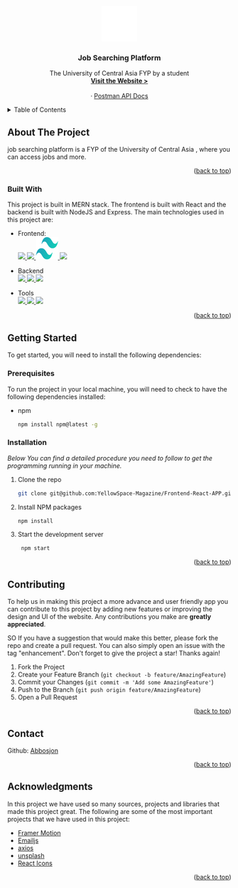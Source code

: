 <a name="readme-top"></a>

<!-- PROJECT LOGO -->
<br />
<div align="center">
  <a href="https://github.com/YellowSpace-Magazine">
    <img src="./Logo.png" alt="Logo" width="80" height="80">
  </a>

  <h3 align="center">Job Searching Platform</h3>

  <p align="center">
    The University of Central Asia FYP by a student
    <br />
    <a href="https://final-year-project-job.netlify.app/"><strong>Visit the Website > </strong></a>
    <br />
    <br />
    ·
    <a href="https://app.getpostman.com/join-team?invite_code=1d7615ad93f3ff87b1aa9d5f767619b0&target_code=5a53ed8545bf703213d71e9f28dce5de">Postman API Docs</a>
  </p>
</div>

<!-- TABLE OF CONTENTS -->
<details>
  <summary>Table of Contents</summary>
  <ol>
    <li>
      <a href="#about-the-project">About The Project</a>
      <ul>
        <li><a href="#built-with">Built With</a></li>
      </ul>
    </li>
    <li>
      <a href="#getting-started">Getting Started</a>
      <ul>
        <li><a href="#prerequisites">Prerequisites</a></li>
        <li><a href="#installation">Installation</a></li>
      </ul>
    </li>
    <li><a href="#contributing">Contributing</a></li>
    <li><a href="#contact">Contact</a></li>
    <li><a href="#acknowledgments">Acknowledgments</a></li>
  </ol>
</details>

<!-- ABOUT THE PROJECT -->

## About The Project

job searching platform is a FYP of the University of Central Asia , where you can access jobs and more.

<p align="right">(<a href="#readme-top">back to top</a>)</p>

### Built With

This project is built in MERN stack. The frontend is built with React and the backend is built with NodeJS and Express.
The main technologies used in this project are:

- Frontend: <br/>
  <a href="https://reactjs.org/" target="_blank"> <img src="https://img.icons8.com/color/48/000000/react-native.png"/> </a><a href="https://developer.mozilla.org/en-US/docs/Web/JavaScript" target="_blank"> <img src="https://img.icons8.com/color/48/000000/javascript.png"/> </a><a href="https://tailwindcss.com/" target="_blank"> <img src="https://raw.githubusercontent.com/AboNazari/AboNazari/8dd0104ff5e0512c0e60e727ac5ea40c7b25e41f/tailwind.svg" width="50px" height="50px"/> </a><a href="https://redux.js.org/" target="_blank"> <img src="https://img.icons8.com/color/48/000000/redux.png"/> </a> <br/>

<!-- backend -->

- Backend <br/>
  <a href="https://nodejs.org/" target="_blank"> <img src="https://img.icons8.com/color/48/000000/nodejs.png"/> </a><a href="https://expressjs.com/" target="_blank"> <img src="https://img.icons8.com/color/48/000000/express.png"/> </a><a href="https://mongodb.com/" target="_blank"> <img src="https://img.icons8.com/color/48/000000/mongodb.png"/> </a>

<!-- Tools -->

- Tools<br/>
  <a href="https://git-scm.com/" target="_blank"> <img src="https://img.icons8.com/color/48/000000/git.png"/> </a><a href="https://github.com/" target="_blank"> <img src="https://img.icons8.com/color/48/000000/github.png"/> </a><a href="https://git-scm.com/" target="_blank"> <img src="https://img.icons8.com/color/48/000000/linux.png"/> </a>

<p align="right">(<a href="#readme-top">back to top</a>)</p>

<!-- GETTING STARTED -->

## Getting Started

To get started, you will need to install the following dependencies:

### Prerequisites

To run the project in your local machine, you will need to check to have the following dependencies installed:

- npm
  ```sh
  npm install npm@latest -g
  ```

### Installation

_Below You can find a detailed procedure you need to follow to get the programming running in your machine._

1. Clone the repo
   ```sh
   git clone git@github.com:YellowSpace-Magazine/Frontend-React-APP.git
   ```
2. Install NPM packages
   ```sh
   npm install
   ```
3. Start the development server
   ```sh
    npm start
   ```

<p align="right">(<a href="#readme-top">back to top</a>)</p>

<!-- CONTRIBUTING -->

## Contributing

To help us in making this project a more advance and user friendly app you can contribute to this project by adding new features or improving the design and UI of the website. Any contributions you make are **greatly appreciated**.

SO If you have a suggestion that would make this better, please fork the repo and create a pull request. You can also simply open an issue with the tag "enhancement".
Don't forget to give the project a star! Thanks again!

1. Fork the Project
2. Create your Feature Branch (`git checkout -b feature/AmazingFeature`)
3. Commit your Changes (`git commit -m 'Add some AmazingFeature'`)
4. Push to the Branch (`git push origin feature/AmazingFeature`)
5. Open a Pull Request

<p align="right">(<a href="#readme-top">back to top</a>)</p>

<!-- CONTACT -->

## Contact

Github: [Abbosjon](https://github.com/AlgoAIBoss)

<p align="right">(<a href="#readme-top">back to top</a>)</p>

<!-- ACKNOWLEDGMENTS -->

## Acknowledgments

In this project we have used so many sources, projects and libraries that made this project great. The following are some of the most important projects that we have used in this project:

- [Framer Motion](https://www.framer.com/motion/)
- [Emailjs](https://dashboard.emailjs.com)
- [axios](https://www.npmjs.com/package/axios)
- [unsplash](https://unsplash.com/)
- [React Icons](https://react-icons.github.io/react-icons/search)

<p align="right">(<a href="#readme-top">back to top</a>)</p>
